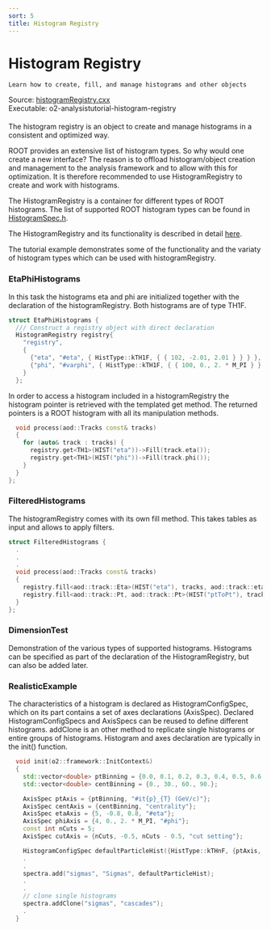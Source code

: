 ```yaml
---
sort: 5
title: Histogram Registry
---
```


# Histogram Registry

```goal
Learn how to create, fill, and manage histograms and other objects
```

<div style="margin-bottom:5mm">
  Source: <a href="https://github.com/AliceO2Group/O2Physics/blob/master/Tutorials/src/histogramRegistry.cxx" target="_blank">histogramRegistry.cxx</a><br>
  Executable: o2-analysistutorial-histogram-registry
</div>

The histogram registry is an object to create and manage histograms in a consistent and optimized way.

ROOT provides an extensive list of histogram types. So why would one create a new interface? The reason is to offload histogram/object creation and management to the analysis framework and to allow with this for optimization. It is therefore recommended to use HistogramRegistry to create and work with histograms.

The  HistogramRegistry is a container for different types of ROOT histograms.
The list of supported ROOT histogram types can be found in <a href="https://github.com/AliceO2Group/AliceO2/blob/dev/Framework/Core/include/Framework/HistogramSpec.h" target="_blank">HistogramSpec.h</a>.

The HistogramRegistry and its functionality is described in detail [here](../framework/framework.md#histogramregistry).

The tutorial example demonstrates some of the functionality and the variaty of histogram types which can be used with histogramRegistry.

<a name="etaphihistograms"></a>

### EtaPhiHistograms

In this task the histograms eta and phi are initialized together with the declaration of the histogramRegistry. Both histograms are of type TH1F.

```cpp
struct EtaPhiHistograms {
  /// Construct a registry object with direct declaration
  HistogramRegistry registry{
    "registry",
    {
      {"eta", "#eta", { HistType::kTH1F, { { 102, -2.01, 2.01 } } } },
      {"phi", "#varphi", { HistType::kTH1F, { { 100, 0., 2. * M_PI } } } }
    }
  };
```

In order to access a histogram included in a histogramRegistry the histogram pointer is retrieved with the templated get method. The returned pointers is a ROOT histogram with all its manipulation methods.

```cpp
  void process(aod::Tracks const& tracks)
  {
    for (auto& track : tracks) {
      registry.get<TH1>(HIST("eta"))->Fill(track.eta());
      registry.get<TH1>(HIST("phi"))->Fill(track.phi());
    }
  }
};
```

<a name="filteredhistograms"></a>

### FilteredHistograms

The histogramRegistry comes with its own fill method. This takes tables as input and allows to apply filters.

```cpp
struct FilteredHistograms {
  .
  .
  .
  void process(aod::Tracks const& tracks)
  {
    registry.fill<aod::track::Eta>(HIST("eta"), tracks, aod::track::eta > 0.0f);
    registry.fill<aod::track::Pt, aod::track::Pt>(HIST("ptToPt"), tracks, aod::track::pt < 5.0f);
  }
};
```

<a name="dimensiontest"></a>

### DimensionTest

Demonstration of the various types of supported histograms. Histograms can be specified as part of the declaration of the HistogramRegistry, but can also be added later.

<a name="realisticexample"></a>

### RealisticExample

The characteristics of a histogram is declared as HistogramConfigSpec, which on its part contains a set of axes declarations (AxisSpec).  Declared HistogramConfigSpecs and AxisSpecs can be reused to define different histograms. addClone is an other method to replicate single histograms or entire groups of histograms. Histogram and axes declaration are typically in the init() function.

```cpp
  void init(o2::framework::InitContext&)
  {
    std::vector<double> ptBinning = {0.0, 0.1, 0.2, 0.3, 0.4, 0.5, 0.6, 0.7, 0.8, 0.9, 1.0,
    std::vector<double> centBinning = {0., 30., 60., 90.};

    AxisSpec ptAxis = {ptBinning, "#it{p}_{T} (GeV/c)"};
    AxisSpec centAxis = {centBinning, "centrality"};
    AxisSpec etaAxis = {5, -0.8, 0.8, "#eta"};
    AxisSpec phiAxis = {4, 0., 2. * M_PI, "#phi"};
    const int nCuts = 5;
    AxisSpec cutAxis = {nCuts, -0.5, nCuts - 0.5, "cut setting"};

    HistogramConfigSpec defaultParticleHist({HistType::kTHnF, {ptAxis, etaAxis, centAxis, cutAxis}});
    .
    .
    spectra.add("sigmas", "Sigmas", defaultParticleHist);
    .
    .
    // clone single histograms
    spectra.addClone("sigmas", "cascades");
    .
  }
```

